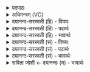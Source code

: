 <details><summary>पदपाठः</summary>

ई॒डि॒तः। दे॒वैः। हरि॑वा॒निति॒ हरि॑ऽवान्। अ॒भि॒ष्टिः। आ॒जुह्वा॑न॒ इत्या॒ऽजुह्वा॑नः। ह॒विषा॑। शर्द्ध॑मानः। पु॒र॒न्द॒र इति॑ पुरम्ऽद॒रः। गो॒त्र॒भिदिति॑ गोत्र॒ऽभित्। वज्र॑बाहु॒रिति॒ वज्र॑ऽबाहुः। आ। या॒तु॒। य॒ज्ञम्। उप॑। नः॒। जु॒षा॒णः। ३८।
</details>

<details><summary>अधिमन्त्रम् (VC)</summary>

- इन्द्रो देवता
- आङ्गिरस ऋषिः
- त्रिष्टुप्
- धैवतः
</details>

<details><summary>दयानन्द-सरस्वती (हि) - विषयः</summary>

फिर उसी विषय को अगले मन्त्र में कहा है ॥
</details>

<details><summary>दयानन्द-सरस्वती (हि) - पदार्थः</summary>

पदार्थान्वयभाषाः -  हे विद्वन् ! आप जैसे (हरिवान्) उत्तम घोड़ोंवाला (वज्रबाहुः) जिसकी भुजाओं में वज्र विद्यमान (पुरन्दरः) जो शत्रुओं के नगरों का विदीर्ण करनेहारा सेनापति (गोत्रभित्) मेघ को विदीर्ण करनेहारा सूर्य जैसे रसों का सेवन करे, वैसे अपनी सेना का सेवन करता है, वैसे (देवैः) विद्वानों से (ईडितः) प्रशंसित (अभिष्टिः) सब ओर से यज्ञ के करनेहारे (आजुह्वानः) विद्वानों ने सत्कारपूर्वक बुलाये हुए (हविषा) सद्विद्या के दान और ग्रहण से (शर्द्धमानः) सहन करते और (जुषाणः) प्रसन्न होते हुए आप (नः) हमारे (यज्ञम्) यज्ञ को (उप, आ, यातु) अच्छे प्रकार प्राप्त हूजिये ॥३८ ॥
</details>

<details><summary>दयानन्द-सरस्वती (हि) - भावार्थः</summary>

भावार्थभाषाः -  इस मन्त्र में वाचकलुप्तोपमालङ्कार है। जैसे सेनापति सेना को और सूर्य मेघ को बढ़ाकर सब जगत् की रक्षा करता है, वैसे धार्मिक अध्यापकों को अध्ययन करनेहारों के साथ पढ़ना और पढ़ाना कर, विद्या से सब प्राणियों की रक्षा करनी चाहिये ॥३८ ॥
</details>

<details><summary>दयानन्द-सरस्वती (सं) - विषयः</summary>

पुनस्तमेव विषयमाह ॥
</details>

<details><summary>दयानन्द-सरस्वती (सं) - पदार्थः</summary>

पदार्थान्वयभाषाः -  हे विद्वन् ! यथा हरिवान् वज्रबाहुः पुरन्दरः सेनेशो गोत्रभित् सूर्य्यो रसानिव स्वसेनां सेवते तथा देवैरीडितोऽभिष्टिराजुह्वानो हविषा शर्द्धमानो जुषाणो भवान्नो यज्ञमुपायातु ॥३८ ॥
</details>

<details><summary>दयानन्द-सरस्वती (सं) - भावार्थः</summary>

भावार्थभाषाः -  अत्र वाचकलुप्तोपमालङ्कारः। यथा सेनापतिः सेनां सूर्यो मेघं च वर्द्धयित्वा सर्वं जगद्रक्षति, तथा धार्मिकैरध्यापकैरध्येतृभिः सहाऽध्यापनाध्ययने कृत्वा विद्यया सर्वप्राणिनो रक्षणीयाः ॥३८ ॥
</details>

<details><summary>सविता जोशी ← दयानन्दः (म) - भावार्थः</summary>

भावार्थभाषाः -  या मंत्रात वाचकलुप्तोपमालंकार आहे. जसा सेनापती सेनेची व सूर्य मेघांची वृद्धी करून सर्व जगाचे रक्षण करतो तसे धार्मिक अध्यापकांनी अध्ययन, अध्यापन करून विद्येने सर्व प्राण्यांचे रक्षण केले पाहिजे.
</details>